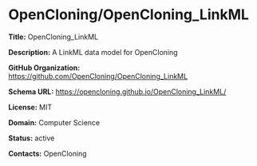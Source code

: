 # OpenCloning/OpenCloning_LinkML

**Title:** OpenCloning_LinkML

**Description:** A LinkML data model for OpenCloning

**GitHub Organization:** https://github.com/OpenCloning/OpenCloning_LinkML

**Schema URL:** https://opencloning.github.io/OpenCloning_LinkML/

**License:** MIT

**Domain:** Computer Science

**Status:** active



**Contacts:** OpenCloning